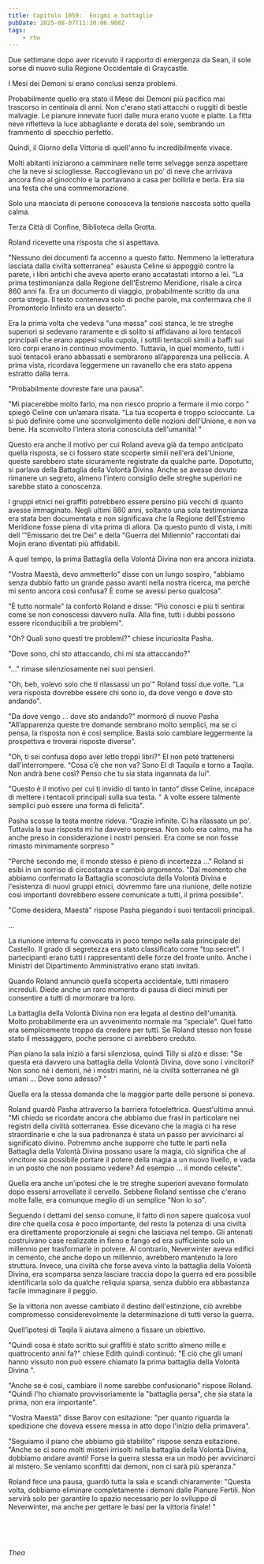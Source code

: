```yaml
---
title: Capitolo 1059:  Enigmi e battaglie
pubDate: 2025-08-07T11:30:06.908Z
tags:
    - rtw
---
```



<strong>


</strong>


Due settimane dopo aver ricevuto il rapporto di emergenza da Sean, il sole sorse di nuovo sulla Regione Occidentale di Graycastle.


I Mesi dei Demoni si erano conclusi senza problemi.


Probabilmente quello era stato il Mese dei Demoni più pacifico mai trascorso in centinaia di anni. Non c'erano stati attacchi o ruggiti di bestie malvagie. Le pianure innevate fuori dalle mura erano vuote e piatte. La fitta neve rifletteva la luce abbagliante e dorata del sole, sembrando un frammento di specchio perfetto.


Quindi, il Giorno della Vittoria di quell'anno fu incredibilmente vivace.


Molti abitanti iniziarono a camminare nelle terre selvagge senza aspettare che la neve si sciogliesse. Raccoglievano un po’ di neve che arrivava ancora fino al ginocchio e la portavano a casa per bollirla e berla. Era sia una festa che una commemorazione.


Solo una manciata di persone conosceva la tensione nascosta sotto quella calma.


Terza Città di Confine, Biblioteca della Grotta.


Roland ricevette una risposta che si aspettava.


"Nessuno dei documenti fa accenno a questo fatto. Nemmeno la letteratura lasciata dalla civiltà sotterranea" esausta Celine si appoggiò contro la parete, i libri antichi che aveva aperto erano accatastati intorno a lei. "La prima testimonianza dalla Regione dell'Estremo Meridione, risale a circa 860 anni fa. Era un documento di viaggio, probabilmente scritto da una certa strega. Il testo conteneva solo di poche parole, ma confermava che il Promontorio Infinito era un deserto".


Era la prima volta che vedeva "una massa" così stanca, le tre streghe superiori si sedevano raramente e di solito si affidavano ai loro tentacoli principali che erano appesi sulla cupola, i sottili tentacoli simili a baffi sui loro corpi erano in continuo movimento. Tuttavia, in quel momento, tutti i suoi tentacoli erano abbassati e sembrarono all’apparenza una pelliccia. A prima vista, ricordava leggermene un ravanello che era stato appena estratto dalla terra.


"Probabilmente dovreste fare una pausa".


"Mi piacerebbe molto farlo, ma non riesco proprio a fermare il mio corpo " spiegò Celine con un’amara risata. "La tua scoperta è troppo scioccante. La si può definire come uno sconvolgimento delle nozioni dell'Unione, e non va bene. Ha sconvolto l'intera storia conosciuta dell'umanità! "


Questo era anche il motivo per cui Roland aveva già da tempo anticipato quella risposta, se ci fossero state scoperte simili nell'era dell’Unione, queste sarebbero state sicuramente registrate da qualche parte. Dopotutto, si parlava della Battaglia della Volontà Divina. Anche se avesse dovuto rimanere un segreto, almeno l'intero consiglio delle streghe superiori ne sarebbe stato a conoscenza.


I gruppi etnici nei graffiti potrebbero essere persino più vecchi di quanto avesse immaginato. Negli ultimi 860 anni, soltanto una sola testimonianza era stata ben documentata e non significava che la Regione dell'Estremo Meridione fosse piena di vita prima di allora. Da questo punto di vista, i miti dell '"Emissario dei tre Dei" e della "Guerra del Millennio" raccontati dai Mojin erano diventati più affidabili.


A quel tempo, la prima Battaglia della Volontà Divina non era ancora iniziata.


"Vostra Maestà, devo ammetterlo" disse con un lungo sospiro, "abbiamo senza dubbio fatto un grande passo avanti nella nostra ricerca, ma perché mi sento ancora così confusa? È come se avessi perso qualcosa".


"È tutto normale" la confortò Roland e disse: "Più conosci e più ti sentirai come se non conoscessi davvero nulla. Alla fine, tutti i dubbi possono essere riconducibili a tre problemi".


"Oh? Quali sono questi tre problemi?" chiese incuriosita Pasha.


"Dove sono, chi sto attaccando, chi mi sta attaccando?"


"..." rimase silenziosamente nei suoi pensieri.


"Oh, beh, volevo solo che ti rilassassi un po'" Roland tossì due volte. "La vera risposta dovrebbe essere chi sono io, da dove vengo e dove sto andando".


"Da dove vengo ... dove sto andando?" mormorò di nuovo Pasha "All’apparenza queste tre domande sembrano molto semplici, ma se ci pensa, la risposta non è così semplice. Basta solo cambiare leggermente la prospettiva e troverai risposte diverse”.


"Oh, ti sei confusa dopo aver letto troppi libri?" El non poté trattenersi dall'interrompere. “Cosa c’è che non va? Sono El di Taquila e torno a Taqila. Non andrà bene così? Penso che tu sia stata ingannata da lui".


"Questo è il motivo per cui ti invidio di tanto in tanto" disse Celine, incapace di mettere i tentacoli principali sulla sua testa. " A volte essere talmente semplici può essere una forma di felicità".


Pasha scosse la testa mentre rideva. “Grazie infinite. Ci ha rilassato un po'. Tuttavia la sua risposta mi ha davvero sorpresa. Non solo era calmo, ma ha anche preso in considerazione i nostri pensieri. Era come se non fosse rimasto minimamente sorpreso "


"Perché secondo me, il mondo stesso è pieno di incertezza ..." Roland si esibì in un sorriso di circostanza e cambiò argomento. "Dal momento che abbiamo confermato la Battaglia sconosciuta della Volontà Divina e l'esistenza di nuovi gruppi etnici, dovremmo fare una riunione, delle notizie così importanti dovrebbero essere comunicate a tutti, il prima possibile".


"Come desidera, Maestà" rispose Pasha piegando i suoi tentacoli principali.


...


La riunione interna fu convocata in poco tempo nella sala principale del Castello. Il grado di segretezza era stato classificato come “top secret”. I partecipanti erano tutti i rappresentanti delle forze del fronte unito. Anche i Ministri del Dipartimento Amministrativo erano stati invitati.


Quando Roland annunciò quella scoperta accidentale, tutti rimasero increduli. Diede anche un raro momento di pausa di dieci minuti per consentire a tutti di mormorare tra loro.


La battaglia della Volontà Divina non era legata al destino dell'umanità. Molto probabilmente era un avvenimento normale ma "speciale". Quel fatto era semplicemente troppo da credere per tutti. Se Roland stesso non fosse stato il messaggero, poche persone ci avrebbero creduto.


Pian piano la sala iniziò a farsi silenziosa, quindi Tilly si alzò e disse: "Se questa era davvero una battaglia della Volontà Divina, dove sono i vincitori? Non sono né i demoni, né i mostri marini, né la civiltà sotterranea né gli umani ... Dove sono adesso? "


Quella era la stessa domanda che la maggior parte delle persone si poneva.


Roland guardò Pasha attraverso la barriera fotoelettrica. Quest'ultima annuì. "Mi chiedo se ricordate ancora che abbiamo due frasi in particolare nei registri della civiltà sotterranea. Esse dicevano che la magia ci ha rese straordinarie e che la sua padronanza è stata un passo per avvicinarci al significato divino. Potremmo anche supporre che tutte le parti nella Battaglia della Volontà Divina possano usare la magia, ciò significa che al vincitore sia possibile portare il potere della magia a un nuovo livello, e vada in un posto che non possiamo vedere? Ad esempio ... il mondo celeste".


Quella era anche un’ipotesi che le tre streghe superiori avevano formulato dopo essersi arrovellate il cervello. Sebbene Roland sentisse che c'erano molte falle, era comunque meglio di un semplice "Non lo so".


Seguendo i dettami del senso comune, il fatto di non sapere qualcosa vuol dire che quella cosa è poco importante, del resto la potenza di una civiltà era direttamente proporzionale ai segni che lasciava nel tempo. Gli antenati costruivano case realizzate in fieno e fango ed era sufficiente solo un millennio per trasformarle in polvere. Al contrario, Neverwinter aveva edifici in cemento, che anche dopo un millennio, avrebbero mantenuto la loro struttura. Invece, una civiltà che forse aveva vinto la battaglia della Volontà Divina, era scomparsa senza lasciare traccia dopo la guerra ed era possibile identificarla solo da qualche reliquia sparsa, senza dubbio era abbastanza facile immaginare il peggio.


Se la vittoria non avesse cambiato il destino dell'estinzione, ciò avrebbe compromesso considerevolmente la determinazione di tutti verso la guerra.


Quell’ipotesi di Taqila li aiutava almeno a fissare un obiettivo.


"Quindi cosa è stato scritto sui graffiti è stato scritto almeno mille e quattrocento anni fa?" chiese Edith quindi continuò: "E ciò che gli umani hanno vissuto non può essere chiamato la prima battaglia della Volontà Divina ".


"Anche se è così, cambiare il nome sarebbe confusionario" rispose Roland. "Quindi l'ho chiamato provvisoriamente la "battaglia persa", che sia stata la prima, non era importante".


"Vostra Maestà" disse Barov con esitazione: "per quanto riguarda la spedizione che doveva essere messa in atto dopo l'inizio della primavera".


"Seguiamo il piano che abbiamo già stabilito" rispose senza esitazione. "Anche se ci sono molti misteri irrisolti nella battaglia della Volontà Divina, dobbiamo andare avanti! Forse la guerra stessa era un modo per avvicinarci al mistero. Se veniamo sconfitti dai demoni, non ci sarà più speranza."


Roland fece una pausa, guardò tutta la sala e scandì chiaramente: "Questa volta, dobbiamo eliminare completamente i demoni dalle Pianure Fertili. Non servirà solo per garantire lo spazio necessario per lo sviluppo di Neverwinter, ma anche per gettare le basi per la vittoria finale! "


&nbsp;


&nbsp;


<em>Thea</em>


&nbsp;
                                


                                



